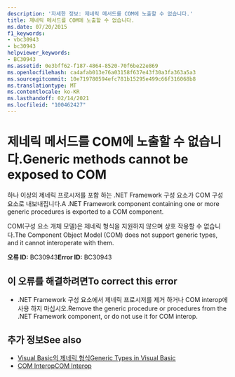 ```yaml
---
description: '자세한 정보: 제네릭 메서드를 COM에 노출할 수 없습니다.'
title: 제네릭 메서드를 COM에 노출할 수 없습니다.
ms.date: 07/20/2015
f1_keywords:
- vbc30943
- bc30943
helpviewer_keywords:
- BC30943
ms.assetid: 0e3bff62-f187-4864-8520-70f6be22e869
ms.openlocfilehash: ca4afab013e76a03158f637e43f30a3fa363a5a3
ms.sourcegitcommit: 10e719780594efc781b15295e499c66f316068b8
ms.translationtype: MT
ms.contentlocale: ko-KR
ms.lasthandoff: 02/14/2021
ms.locfileid: "100462427"
---
```

# <a name="generic-methods-cannot-be-exposed-to-com"></a><span data-ttu-id="f3a05-103">제네릭 메서드를 COM에 노출할 수 없습니다.</span><span class="sxs-lookup"><span data-stu-id="f3a05-103">Generic methods cannot be exposed to COM</span></span>

<span data-ttu-id="f3a05-104">하나 이상의 제네릭 프로시저를 포함 하는 .NET Framework 구성 요소가 COM 구성 요소로 내보내집니다.</span><span class="sxs-lookup"><span data-stu-id="f3a05-104">A .NET Framework component containing one or more generic procedures is exported to a COM component.</span></span>  
  
 <span data-ttu-id="f3a05-105">COM(구성 요소 개체 모델)은 제네릭 형식을 지원하지 않으며 상호 작용할 수 없습니다.</span><span class="sxs-lookup"><span data-stu-id="f3a05-105">The Component Object Model (COM) does not support generic types, and it cannot interoperate with them.</span></span>  
  
 <span data-ttu-id="f3a05-106">**오류 ID:** BC30943</span><span class="sxs-lookup"><span data-stu-id="f3a05-106">**Error ID:** BC30943</span></span>  
  
## <a name="to-correct-this-error"></a><span data-ttu-id="f3a05-107">이 오류를 해결하려면</span><span class="sxs-lookup"><span data-stu-id="f3a05-107">To correct this error</span></span>  
  
- <span data-ttu-id="f3a05-108">.NET Framework 구성 요소에서 제네릭 프로시저를 제거 하거나 COM interop에 사용 하지 마십시오.</span><span class="sxs-lookup"><span data-stu-id="f3a05-108">Remove the generic procedure or procedures from the .NET Framework component, or do not use it for COM interop.</span></span>  
  
## <a name="see-also"></a><span data-ttu-id="f3a05-109">추가 정보</span><span class="sxs-lookup"><span data-stu-id="f3a05-109">See also</span></span>

- [<span data-ttu-id="f3a05-110">Visual Basic의 제네릭 형식</span><span class="sxs-lookup"><span data-stu-id="f3a05-110">Generic Types in Visual Basic</span></span>](../programming-guide/language-features/data-types/generic-types.md)
- [<span data-ttu-id="f3a05-111">COM Interop</span><span class="sxs-lookup"><span data-stu-id="f3a05-111">COM Interop</span></span>](../programming-guide/com-interop/index.md)
